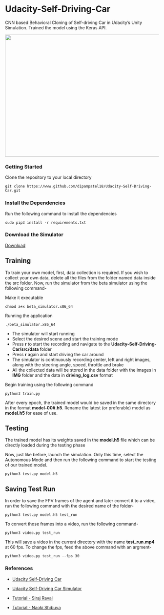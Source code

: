 # Udacity-Self-Driving-Car
CNN based Behavioral Cloning of Self-driving Car in Udacity’s Unity Simulation. Trained the model using the Keras API.

<p align="center">
  <img width="720" height="400" src="/src/files/Final_Run.gif">
</p>

### Getting Started

Clone the repository to your local directory

```git clone https://www.github.com/dipampatel18/Udacity-Self-Driving-Car.git```

### Install the Dependencies

Run the following command to install the dependencies

```sudo pip3 install -r requirements.txt```

### Download the Simulator
[Download](https://github.com/udacity/self-driving-car-sim)

## Training

To train your own model, first, data collection is required. If you wish to collect your own data, delete all the files from the folder named data inside the src folder. Now, run the simulator from the beta simulator using the following command-

Make it executable

```chmod a+x beta_simulator.x86_64```

Running the application

```./beta_simulator.x86_64```

- The simulator will start running
- Select the desired scene and start the training mode
- Press **r** to start the recording and navigate to the **Udacity-Self-Driving-Car/src/data** folder
- Press **r** again and start driving the car around
- The simulator is continuously recording center, left and right images, along with the steering angle, speed, throttle and brake
- All the collected data will be stored in the data folder with the images in **IMG** folder and the data in **driving_log.csv** format

Begin training using the following command

```python3 train.py```

After every epoch, the trained model would be saved in the same directory in the format **model-00#.h5**. Rename the latest (or preferable) model as **model.h5** for ease of use.

## Testing

The trained model has its weights saved in the **model.h5** file which can be directly loaded during the testing phase

Now, just like before, launch the simulation. Only this time, select the Autonomous Mode and then run the following command to start the testing of our trained model.

```python3 test.py model.h5```

## Saving Test Run

In order to save the FPV frames of the agent and later convert it to a video, run the following command with the desired name of the folder-

```python3 test.py model.h5 test_run```

To convert those frames into a video, run the following command-

```python3 video.py test_run``` 

This will save a video in the current directory with the name **test_run.mp4** at 60 fps. To change the fps, feed the above command with an argment-

```python3 video.py test_run --fps 30``` 


### References


- [Udacity Self-Driving Car](https://github.com/udacity/CarND-Behavioral-Cloning-P3)

- [Udacity Self-Driving Car Simulator](https://github.com/udacity/self-driving-car-sim)

- [Tutorial - Siraj Raval](https://github.com/llSourcell/How_to_simulate_a_self_driving_car)

- [Tutorial - Naoki Shibuya](https://github.com/naokishibuya/car-behavioral-cloning)
